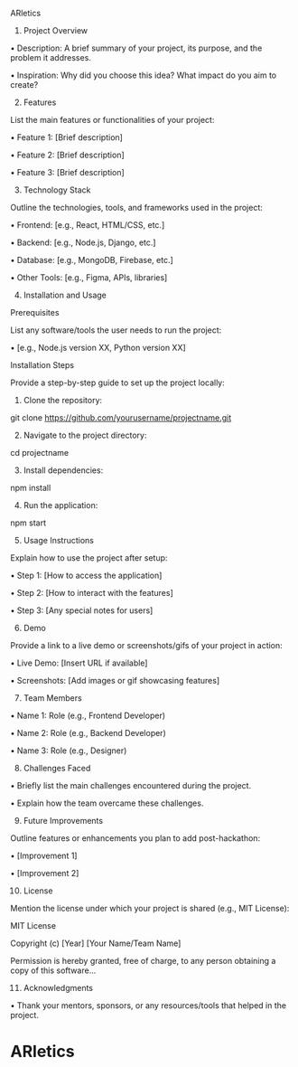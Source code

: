 ARletics 

1. Project Overview

• Description: A brief summary of your project, its purpose, and the problem it addresses.

• Inspiration: Why did you choose this idea? What impact do you aim to create?



2. Features


List the main features or functionalities of your project:

• Feature 1: [Brief description]

• Feature 2: [Brief description]

• Feature 3: [Brief description]


3. Technology Stack

Outline the technologies, tools, and frameworks used in the project:

• Frontend: [e.g., React, HTML/CSS, etc.]

• Backend: [e.g., Node.js, Django, etc.]

• Database: [e.g., MongoDB, Firebase, etc.]

• Other Tools: [e.g., Figma, APIs, libraries]



4. Installation and Usage

Prerequisites

List any software/tools the user needs to run the project:

• [e.g., Node.js version XX, Python version XX]


Installation Steps


Provide a step-by-step guide to set up the project locally:

1. Clone the repository:


git clone https://github.com/yourusername/projectname.git


2. Navigate to the project directory:



cd projectname


3. Install dependencies:

npm install


4. Run the application:

npm start



5. Usage Instructions


Explain how to use the project after setup:

• Step 1: [How to access the application]

• Step 2: [How to interact with the features]

• Step 3: [Any special notes for users]



6. Demo


Provide a link to a live demo or screenshots/gifs of your project in action:

• Live Demo: [Insert URL if available]

• Screenshots: [Add images or gif showcasing features]



7. Team Members

• Name 1: Role (e.g., Frontend Developer)

• Name 2: Role (e.g., Backend Developer)

• Name 3: Role (e.g., Designer)



8. Challenges Faced

• Briefly list the main challenges encountered during the project.

• Explain how the team overcame these challenges.



9. Future Improvements



Outline features or enhancements you plan to add post-hackathon:

• [Improvement 1]

• [Improvement 2]



10. License



Mention the license under which your project is shared (e.g., MIT License):



MIT License

Copyright (c) [Year] [Your Name/Team Name]

Permission is hereby granted, free of charge, to any person obtaining a copy of this software...



11. Acknowledgments

• Thank your mentors, sponsors, or any resources/tools that helped in the project.
# ARletics
